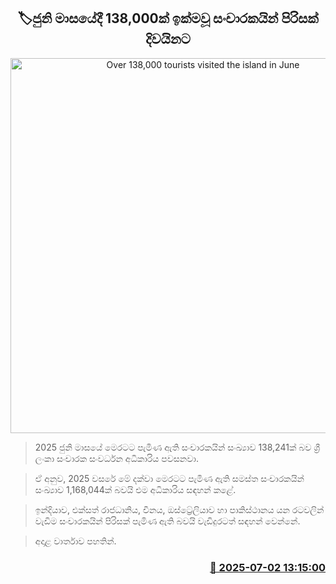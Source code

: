 <p align='center'><b><h2 align='center' title='Over 138,000 tourists visited the island in June'>🏷ජුනි මාසයේදී 138,000ක් ඉක්මවූ සංචාරකයින් පිරිසක් දිවයිනට</h2></b></p>
<p align='center'><img src='https://helakuru.sgp1.cdn.digitaloceanspaces.com/esana/images/lib/tourists-airport.jpg' width='600' alt='Over 138,000 tourists visited the island in June'></p>

> 2025 ජුනි මාසයේ මෙරටට පැමිණ ඇති සංචාරකයින් සංඛ්‍යාව 138,241ක් බව ශ්‍රී ලංකා සංචාරක සංවර්ධන අධිකාරිය පවසනවා.

> ඒ අනුව, 2025 වසරේ මේ දක්වා මෙරටට පැමිණ ඇති සමස්ත සංචාරකයින් සංඛ්‍යාව 1,168,044ක් බවයි එම අධිකාරිය සඳහන් කළේ.

> ඉන්දියාව, එක්සත් රාජධානිය, චීනය, ඔස්ට්‍රේලියාව හා පාකිස්ථානය යන රටවලින් වැඩිම සංචාරකයින් පිරිසක් පැමිණ ඇති බවයි වැඩිදුරටත් සඳහන් වෙන්නේ.

> අදාළ වාර්තාව පහතින්.



<h3 align='right'><a href='https://www.helakuru.lk/esana/p/111517/'>📅 2025-07-02 13:15:00</a></h3>
